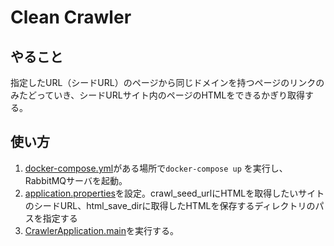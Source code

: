 # Clean Crawler
## やること
指定したURL（シードURL）のページから同じドメインを持つページのリンクのみたどっていき、シードURLサイト内のページのHTMLをできるかぎり取得する。
## 使い方
1. [docker-compose.yml](docker-compose.yml)がある場所で`docker-compose up` を実行し、RabbitMQサーバを起動。
2. [application.properties](src/main/resources/application.properties)を設定。crawl_seed_urlにHTMLを取得したいサイトのシードURL、html_save_dirに取得したHTMLを保存するディレクトリのパスを指定する
3. [CrawlerApplication.main](src/main/java/com/example/cleancrawler/crawler/CrawlerApplication.java)を実行する。